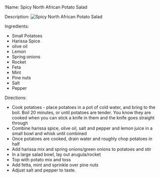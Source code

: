 !Name: Spicy North African Potato Salad

Description:
![Spicy North African Potato Salad](https://www.themealdb.com/images/media/meals/urtwux1486983078.jpg "Spicy North African Potato Salad")

Ingredients:
- Small Potatoes
- Harissa Spice
- olive oil
- Lemon
- Spring onions
- Rocket
- Feta
- Mint
- Pine nuts
- Salt
- Pepper

Directions:
- Cook potatoes - place potatoes in a pot of cold water, and bring to the boil. Boil 20 minutes, or until potatoes are tender. You know they are cooked when you can stick a knife in them and the knife goes straight through
- Combine harissa spice, olive oil, salt and pepper and lemon juice in a small bowl and whisk until combined
- Once potatoes are cooked, drain water and roughly chop potatoes in half
- Add harissa mix and spring onions/green onions to potatoes and stir
- In a large salad bowl, lay out arugula/rocket
- Top with potato mix and toss
- Add fetta, mint and sprinkle over pine nuts
- Adjust salt and pepper to taste.
